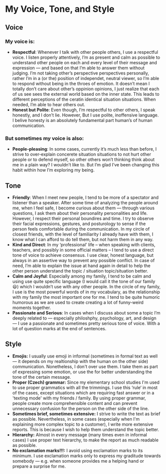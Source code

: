# My Voice, Tone, and Style

<!-- Voice, Tone, and Style -->
<!-- Voice and Tone (Style, too) -->
<!-- Content Style Guide -->
<!-- Note: Even your headings can have your voice, tone, and style. -->


## Voice

### My voice is:

- **Respectful**: Whenever I talk with other people others, I use a respectful voice. I listen properly attentively, I’m as present and calm as possible to understand other people on each and every level of their message and expression — and based on that I’m able to answer them without judging. I’m not taking other’s perspective perspectives personally, rather I’m in a (or the) position of independet, neutral viewer, so I’m able to respond without being in the throes of emotion. It doesn’t mean I totally don’t care about other’s oppinion opinions, I just realize that each of us see sees the external world based on the inner state. This leads to different perceptions of the ceratin identical situation situations.
When needed, I’m able to hear others out.
- **Honest but Polite**: Even though, I’m respectful to other others, I speak honestly, and I don’t lie. However, But I use polite, inoffensive language. I belive honesty is an absolutely fundamental part human’s of human communication.

### But sometimes my voice is also:
- **People-pleasing**: In some cases, currently it’s much less than before, I strive to over-explain concerete situation situations to not hurt other people or to defend myself, so other others won’t thinking think about me in a plain way? I wouldn’t like to. But I’m glad I’ve been changing this habit within how I’m exploring my being.

## Tone

- **Friendly**: When I meet new people, I tend to be more of a spectator and listener than a speaker. After some time of analyzing the people around me, when I feel safe, I become curious about them — through various questions, I ask them about their personality personalities and life. However, I respect their personal boundires and time. I try to observe their facial expressions, gestures, and posturology to sense if the person feels comfortable during the communication. In my circle of closest friends, with the level of familiarity I already have with them, I know what I can afford to do tell them, but not harm them in any way.
- **Kind and Direct**: In my ‘professional’ life – when speaking with clients, teachers, and possibly in some official matters – I tend to use a direct tone of voice to achieve consensus. I use clear, honest language, but always in an assertive way to prevent any possible conflict. In case of need, I’m able to explain the issue at hand again in detail to help the other person understand the topic / situation topic/situation better.
- **Calm and Joyful**: Especially among my family, I tend to be calm and using use quite specific language (I would call it the tone of our family 😃) which I wouldn’t use with any other people. In the circle of my family, I use is the most powerful words of in my vocabulary, as the relationship with my family the most important one for me. I tend to be quite humoric humorous as we are used to create creating a lot of funny-weird moments together.
- **Passionate and Serious**: In cases when I discuss about some a topic I’m deeply related to — especially philoshphy, psychology, art, and design — I use a passionate and sometimes pretty serious tone of voice. With a lot of question marks at the end of sentences.

## Style

<!-- Consider including style tips on capitalization of headings (sentence or title case), words to avoid, or general grammar and mechanics dos and don’ts, etc.
See: https://styleguide.mailchimp.com/grammar-and-mechanics/-->

- **Emojis:** I usually use emoji in informal (sometimes in formal text as well — it depends on my realtionship with the human on the other side) communication. Nonetheless, I don't over use them. I take them as part of expressing some emotion, or use the for better understanding the tone of the certain message. 
- **Proper (Czech) grammar:** Since my elementary school studies I'm used to use proper grammatics with all the trimmings. I use this ‘rule‘  in most of the cases, except situations which are requiring fast answer or in a 'texting mode' with my friends / family. By using proper grammar, people create more comprehensible content and can prevent unnecessary confusion for the person on the other side of the line. 
- **Sometimes brief, sometimes extensive:** I strive to write the text as brief as possible. Nevertheless, in some cases (especially when I'm explaining more complex topic to a customer), I write more extensive reports. This is because I wish to help them understand the topic better.
- **Hierarchy:** Almost in every message (many times even in informal cases) I use proper text hierarchy, to make the report as much readable as possible. 
- **No exclamation marks!!!:** I avoid using exclamation marks to its minimum. I use exclamation marks only to express my graditude towards somebody — e.g. when someone provides me a helping hand or prepare a surprise for me. 

